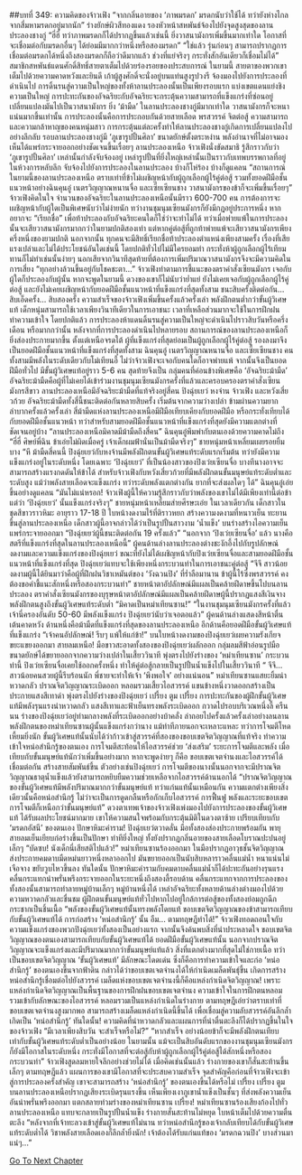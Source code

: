 ##บทที่ 349: ความคิดของจ้าวเฟิง
“จากกลิ่นอายของ ‘ภาพมรดก’ มรดกนับว่าใช้ได้ ทว่ายังห่างไกลจากสี่มหามรดกอยู่มากนัก”
ร่างยักษ์ผิวสีทองแดง รองหัวหน้าสหพันธ์จ้องไปยังจุดสูงสุดของลานประลองชางกู่
“ฮี่ฮี่ ทว่าภาพมรดกก็ได้ปรากฏขึ้นแล้วเช่นนี้ ยิ่งวาสนามังกรเพิ่มขึ้นมากเท่าใด โอกาสที่จะเชื่อมต่อกับมรดกอื่นๆ ได้ย่อมมีมากกว่าหนึ่งหรือสองมรดก”
“ใช่แล้ว รุ่นก่อนๆ สามารถปรากฏการเชื่อมต่อมรดกได้หนึ่งถึงสองมรดกก็ถือว่าดีมากแล้ว ช่วงที่แย่จริงๆ กระทั่งสักอันเดียวก็เชื่อมไม่ได้”
สมาชิกสหพันธ์แดนศักดิ์สิทธิ์สายตาเต็มไปด้วยร่องรอยของประสบการณ์
ในยามนี้ สายตาของพวกเขาเต็มไปด้วยความคาดหวังและยินดี
เก้าผู้สูงศักดิ์จะนั่งอยู่บนแท่นสูงรูปวงรี จ้องมองไปยังการประลองที่ดำเนินไป
การดิ้นรนสู่ความเป็นใหญ่ของทั้งห้าลานประลองนั้นเป็นเพียงรอบแรก แบ่งเขตแดนแย่งชิงความเป็นใหญ่
การปะทะกันของอัจฉริยะกับอัจฉริยะจะกระตุ้นความสามารถที่แข็งแกร่งที่ซ่อนอยู่ เปลี่ยนแปลงมันไปเป็นวาสนามังกร
ยิ่ง ‘ม้ามืด’ ในลานประลองชางกู่มีมากเท่าใด วาสนามังกรก็จะหนาแน่นมากขึ้นเท่านั้น
การประลองนั้นคือการประกอบกันด้วยสายเลือด พรสวรรค์ จิตต่อสู้ ความสามารถ และความกล้าหาญของคนหนุ่มสาว การกระตุ้นแต่ละครั้งทำให้ลานประลองชางกู่เกิดการเปลี่ยนแปลงไปอย่างลึกลับ
รอบลานประลองชางกู่มี ‘ภูเขารูปปั้นศิลา’ ขนาดยักษ์ตั้งตระหง่าน พลังอำนาจที่ไม่อาจมองเห็นได้แพร่กระจายออกอย่างชัดเจนขึ้นเรื่อยๆ
ลานประลองเหนือ
จ้าวเฟิงนั่งขัดสมาธิ รู้สึกราวกับว่า ‘ภูเขารูปปั้นศิลา’ เหล่านั้นกำลังจับจ้องอยู่
เหล่ารูปปั้นที่ยิ่งใหญ่เหล่านั้นเป็นราวกับเทพบรรพกาลที่อยู่ในห้วงการหลับลึก จับจ้องไปยังการประลองในลานประลอง บ้างก็โห่ร้อง บ้างก็ดูแคลน
“สถานการณ์ในยามนี้ของลานประลองเหนือ ตราบเท่าที่ข้าไม่เผชิญหน้ากับผู้ถูกเลือกผู้ไร้คู่ต่อสู้ รวมทั้งยอดฝีมือชั้นแนวหน้าอย่างฉินคุนอู๋ เนตรวิญญาณหนานจื่อ และเซี่ยเซียนชาง วาสนามังกรของข้าก็จะเพิ่มขึ้นเรื่อยๆ”
จ้าวเฟิงคิดในใจ
จำนวนของอัจฉริยะในลานประลองเหนือนั้นมีราว 600-700 คน การต้องการจะเผชิญหน้ากับผู้ใดเป็นพิเศษนับว่าไม่ง่ายนัก
ทว่างานชุมนุมเซียนมังกรก็ยังมีกฎอยู่ประการหนึ่ง
หากอยากจะ “เรียกชื่อ” เพื่อท้าประลองกับอัจฉริยะคนใดก็ใช่ว่าจะทำไม่ได้
ทว่าเมื่อพ่ายแพ้ในการประลองนั้นจะเสียวาสนามังกรมากกว่าในยามปกติสองเท่า แต่หากคู่ต่อสู้ที่ถูกท้าพ่ายแพ้จะเสียวาสนามังกรเพียงครึ่งหนึ่งของยามปกติ
นอกจากนั้น ทุกคนจะมีสิทธิ์เรียกชื่อท้าประลองตำแหน่งเพียงสามครั้ง
เรื่องที่เสียแรงเปล่าและไม่ได้ประโยชน์อันใดเช่นนี้ โดยปกติทั่วไปไม่มีใครยอมทำ
กระทั่งห้าผู้ถูกเลือกผู้ไร้เทียมทานก็ไม่ทำเช่นนั้นง่ายๆ
นอกเสียจากวินาทีสุดท้ายที่ต้องการเพิ่มปริมาณวาสนามังกรจึงจะมีความคิดในการเสี่ยง
“ทุกอย่างล้วนขึ้นอยู่กับโชคชะตา...”
จ้าวเฟิงทำตามการชี้แนะของตราคำสั่งเซียนมังกร เจอกับผู้ใดก็ประลองกับผู้นั้น
หากจะพูดในยามนี้ ดวงของเขาก็ไม่นับว่าย่ำแย่ ยังไม่เคยเจอกับผู้ถูกเลือกผู้ไร้คู่ต่อสู้ และยังไม่เคยเผชิญหน้ากับยอดฝีมือชั้นแนวหน้าที่แข็งแกร่งที่สุดทั้งสาม
ชนะสิบครั้งติดต่อกัน... สิบเอ็ดครั้ง... สิบสองครั้ง
ความสำเร็จของจ้าวเฟิงเพิ่มขึ้นครั้งแล้วครั้งเล่า
พลังฝึกตนต่ำกว่าขั้นผู้วิเศษแท้ เด็กหนุ่มสามารถใช้เวลาเพียงวินาทีเดียวในการเอาชนะ เวลาที่เหลือส่วนมากจะใช้ในการฝึกฝนทำความเข้าใจ
โดยปกติแล้ว การประลองห้าแดนดิ้นรนสู่ความเป็นใหญ่จะดำเนินไปราวสิบวันหรือครึ่งเดือน หรือมากกว่านั้น
หลังจากที่การประลองดำเนินไปหลายรอบ สถานการณ์ของลานประลองเหนือก็ยิ่งส่องประกายมากขึ้น
ตั้งแต่เหนือจรดใต้ ผู้ที่แข็งแกร่งที่สุดย่อมเป็นผู้ถูกเลือกผู้ไร้คู่ต่อสู้
รองลงมาจึงเป็นยอดฝีมือชั้นแนวหน้าที่แข็งแกร่งที่สุดทั้งสาม ฉินคุนอู๋ เนตรวิญญาณหนานจื่อ และเซี่ยเซียนชาง
คนทั้งสามมีพลังในระดับเดียวกับโม่เทียนอี้ ไม่ว่าจ้าวเฟิงจะเจอกับคนใดก็อาจพ่ายแพ้
จากนั้นจึงเป็นยอดฝีมือทั่วไป มีขั้นผู้วิเศษแท้อยู่ราว 5-6 คน
สุดท้ายจึงเป็น
กลุ่มคนที่ค่อนข้างพิเศษคือ ‘อัจฉริยะม้ามืด’
อัจฉริยะม้ามืดคือผู้ที่ไม่เคยได้เข้าร่วมงานชุมนุมเซียนมังกรครั้งที่แล้วและครอบครองตราคำสั่งเซียนมังกรสีขาว
ลานประลองเหนือมีอัจฉริยะม้ามืดที่แท้จริงอยู่สี่คน
ปิงฉุ่ยเยว่ หงจ๋าน จ้าวเฟิง และหวังเสี่ยวก้วย
อัจฉริยะม้ามืดทั้งสี่นี้ชนะติดต่อกันหลายสิบครั้ง เริ่มต้นจากความว่างเปล่า ข้ามผ่านความยากลำบากครั้งแล้วครั้งเล่า
สี่ม้ามืดแห่งลานประลองเหนือมีฝีมือเทียบเคียงกับยอดฝีมือ หรือกระทั่งเทียบได้กับยอดฝีมือชั้นแนวหน้า ทว่าสำหรับสามยอดฝีมือชั้นแนวหน้าที่แข็งแกร่งที่สุดยังมีความแตกต่างที่ชัดเจนอยู่บ้าง
“ลานประลองเหนือมิคาดมีม้ามืดถึงสี่คน”
ฉินคุนอู๋พึมพำกับตนเองด้วยความคาดไม่ถึง
“ฮี่ฮี่ ศิษย์พี่ฉิน ข้าเอ่ยไม่ผิดเมื่อครู่ เจ้าเด็กผมฟ้านั่นเป็นม้ามืดจริงๆ”
ชายหนุ่มหน้าเหลี่ยมเผยรอยยิ้มบาง
“หึ ม้ามืดสี่คนนี้ ปิงฉุ่ยเยว่กับหงจ้านมีพลังฝึกตนขั้นผู้วิเศษแท้ระดับแรกเริ่มต้น ทว่ายังมีความแข็งแกร่งอยู่ในระดับหนึ่ง โดยเฉพาะ ‘ปิงฉุ่ยเยว่’ ที่เป็นน้องสาวของปิงเว่ยเซียนจื่อ บางทีนางอาจจะสามารถสร้างแรงกดดันให้ข้าได้ สำหรับจ้าวเฟิงกับหวังเสี่ยวก้วยที่มีพลังฝึกตนขั้นมนุษย์แท้ระดับต่ำและระดับสูง แม้ว่าพลังสายเลือดจะแข็งแกร่ง ทว่าระดับพลังแตกต่างกัน ยากที่จะส่งผลใดๆ ได้”
ฉินคุนอู๋เอ่ยขึ้นอย่างดูแคลน
“มันไม่แน่หรอก! จ้าวเฟิงผู้นี้ให้ความรู้สึกราวกับว่าพลังของเขาไม่ได้มีเพียงเท่านี้ต่อข้า แต่ว่า ‘ปิงฉุ่ยเยว่’ นั้นแข็งแกร่งจริงๆ”
ชายหนุ่มหน้าเหลี่ยมส่ายศีรษะเอ่ย
ในเวลาเดียวกัน
เด็กสาวในชุดสีขาวราวหิมะ อายุราว 17-18 ปี ใบหน้างดงามไร้ที่ติราวหยก สร้างความงดงามที่หนาวเย็น ทะยานขึ้นสู่ลานประลองเหนือ
เด็กสาวผู้นี้อาจกล่าวได้ว่าเป็นรูปปั้นสาวงาม ‘น้ำแข็ง’  บนร่างสร้างไอความเย็นแพร่กระจายออกมา
“ปิงฉุ่ยเยว่ผู้นี้ชนะติดต่อกัน 19 ครั้งแล้ว”
“นอกจาก ‘ปิงเว่ยเซียนจื่อ’ แล้ว นางคือสตรีที่แข็งแกร่งที่สุดในลานประลองเหนือนี้”
ผู้คนด้านล่างลานประลองต่างชะงักอึ้งไปกับรูปลักษณ์งดงามและความแข็งแกร่งของปิงฉุ่ยเยว่
ขณะที่ยังไม่ได้เผชิญหน้ากับปิงเว่ยเซียนจื่อและสามยอดฝีมือชั้นแนวหน้าที่แข็งแกร่งที่สุด ปิงฉุ่ยเยว่แทบจะใช้เพียงหนึ่งกระบวนท่าในการเอาชนะคู่ต่อสู้
“จึจึ สาวน้อยงดงามผู้นี้ได้ยินมาว่าคือผู้ที่ฝึกฝนวิชาเหมันต์ของ ‘วังฉวนปิง’ ที่ร่ำลือมานาน ข้าผู้นี้ไร้ซึ่งพรสวรรค์ คงต้องขอคำชี้แนะสักหนึ่งหรือสองกระบวนท่า”
ชายหน้าตาอัปลักษณ์มีแผลเป็นคล้ายฝีดาษขึ้นไปบนลานประลอง
ตราคำสั่งเซียนมังกรของบุรุษหน้าตาอัปลักษณ์มีแผลเป็นคล้ายฝีดาษผู้นี้ปรากฏแสงสีเงินจาง พลังฝึกตนสูงถึงขั้นผู้วิเศษแท้ระดับต่ำ
“มิคาดเป็นหม่าเทียนซาน!”
“ในงานชุมนุมเซียนมังกรครั้งที่แล้ว เจ้านี่ครองอันดับ 50-60 มีพลังแข็งแกร่ง ปิงฉุ่ยเยว่นับว่าเจอตอแล้ว”
ผู้คนด้านล่างแสดงสีหน้าตื่นเต้นคาดหวัง
ด้านหนึ่งคือม้ามืดที่แข็งแกร่งที่สุดของลานประลองเหนือ อีกด้านคือยอดฝีมือขั้นผู้วิเศษแท้ที่แข็งแกร่ง
“เจ้าคนอัปลักษณ์! รีบๆ แพ้ให้แก่ข้า!”
บนใบหน้างดงามของปิงฉุ่ยเยว่เผยความรังเกียจขยะแขยงออกมา
สายลมเหนือ!
มือขาวสะอาดทั้งสองของปิงฉุ่ยเยว่ผลักออก กลุ่มลมสีฟ้าอ่อนรูปมือขนาดยักษ์ได้ขยายออกจากความว่างเปล่าในเสี้ยววินาที พุ่งตรงไปยังร่างของ ‘หม่าเทียนซาน’
กระบวนท่านี้ ปิงเว่ยเซียนจื่อเคยใช้ออกครั้งหนึ่ง ทำให้คู่ต่อสู้กลายเป็นรูปปั้นน้ำแข็งไปในเสี้ยววินาที
“ จึจึ... สาวน้อยคนสวยผู้นี้รีบร้อนนัก พี่ชายจะทำให้เจ้า ‘พึงพอใจ’ อย่างแน่นอน”
หม่าเทียนซานแสยะยิ้มน่าหวาดกลัว ปราณจิตวิญญาณระเบิดออก หลอมรวมเสี้ยวไอสวรรค์ แขนข้างหนึ่งวาดออกสร้างเป็นประกายแสงสีเทาดำ พุ่งตรงไปยังร่างของปิงฉุ่ยเยว่
เปรี้ยง ตูม เปรี้ยง
การปะทะกันของผู้ฝึกขั้นผู้วิเศษแท้มีพลังรุนแรงน่าหวาดกลัว แสงสีเทาและฟ้าเย็นทรงพลังระเบิดออก กวาดไปรอบบริเวณหนึ่งลี้
ครืนนน
ร่างของปิงฉุ่ยเยว่อยู่ท่ามกลางพลังที่ระเบิดออกอย่างบ้าคลั่ง ล่าถอยไปครั้งแล้วครั้งเล่าอย่างลนลาน
พลังฝึกตนของหม่าเทียนซานผู้นั้นแข็งแกร่งกว่านาง แม้ท่าทีภายนอกจะเหลาะแหละ ทว่าการโจมตีโหดเหี้ยมยิ่งนัก
ขั้นผู้วิเศษแท้นั้นนับได้ว่าก้าวเข้าสู่สวรรค์ที่สองของขอบเขตจิตวิญญาณที่แท้จริง ทำความเข้าใจหน่อสำนึกรู้ของตนเอง การโจมตีสะท้อนให้ไอสวรรค์ช่วย ‘ส่งเสริม’ ระยะการโจมตีและพลัง เมื่อเทียบกับขั้นมนุษย์แท้นักว่าเพิ่มขึ้นอย่างมาก
หากจะพูดง่ายๆ ก็คือ ขอบเขตเจตจำนงและไอสวรรค์ได้เชื่อมต่อกัน สร้างสายสัมพันธ์ขึ้น
ตัวอย่างเช่นปิงฉุ่ยเยว่ การโจมตีของนางนั้นนอกจากจะมีปราณจิตวิญญาณธาตุน้ำแข็งแล้วยังสามารถหยิบยืมความช่วยเหลือจากไอสวรรค์ด้านนอกได้
“ปราณจิตวิญญาณของขั้นผู้วิเศษแท้มีพลังปริมาณมากกว่าขั้นมนุษย์แท้ ทว่าแก่นแท้นั้นเหมือนกัน ความแตกต่างเพียงสิ่งเดียวนั้นคือหน่อสำนึกรู้ ไม่ว่าจะเป็นการดูดกลืนหรือกักเก็บไอสวรรค์ การฟื้นฟู พลังและระยะขอบเขตการโจมตีก็เหนือกว่าขั้นมนุษย์แท้”
ดวงตาเทพเจ้าของจ้าวเฟิงเพ่งมองไปยังการประลองของขั้นผู้วิเศษแท้ ได้รับผลประโยชน์มากมาย
เขาให้ความสนใจพร้อมกับกระตุ้นมิติในดวงตาซ้าย เปรียบเทียบกับ ‘มรดกอัสนี’ ของตนเอง
ปักษาหิมะคำราม!
ปิงฉุ่ยเยว่ตวาดลั่น มือทั้งสองส่องประกายพร้อมกัน พายุสายลมเย็นเยียบก่อร่างขึ้นเป็นปักษา ท่าทียิ่งใหญ่ ทั้งยังปรากฏกลิ่นอายของสายเลือดโบราณปะปนอยู่เล็กๆ
“บัดซบ! นังเด็กนี่เสียสติไปแล้ว!”
หม่าเทียนซานร้องออกมา ในมือปรากฏอาวุธชั้นจิตวิญญาณ ส่งประกายคมดาบมืดหม่นยาวหนึ่งหลาออกไป มันขยายออกเป็นนับสิบหลาราวคลื่นแม่น้ำ หนาแน่นไม่เจือจาง ขยับวูบไหวขึ้นลง
ทันใดนั้น ปักษาหิมะคำรามกับคมดาบคลื่นแม่น้ำก็ได้ปะทะกันอย่างรุนแรง
คลื่นกระแทกน่าพรั่นพรึงกระจายออกในระยะหนึ่งถึงสองลี้รอบด้าน
คลื่นกระแทกจากการประลองของทั้งสองนั้นสามารถทำลายหมู่บ้านเล็กๆ หมู่บ้านหนึ่งได้
เหล่าอัจฉริยะทั้งหลายด้านล่างต่างมองไปด้วยความหวาดกลัวและชื่นชม
ผู้ฝึกตนขั้นมนุษย์แท้ทั่วไปหากไปอยู่ใกล้การต่อสู้ของทั้งสองย่อมถูกฉีกกระชากเป็นชิ้นเนื้อ
“พลังของขั้นผู้วิเศษแท้นั้นทรงพลังโดยแท้ ขอบเขตจิตวิญญาณของข้าสามารถเทียบกับขั้นผู้วิเศษแท้ได้ การก่อสร้าง ‘หน่อสำนึกรู้’ นั้น อืม... ตามทฤษฎีทำได้!”
จ้าวเฟิงทอดถอนใจกับความแข็งแกร่งของพวกปิงฉุ่ยเยว่ทั้งสองเป็นอย่างแรก จากนั้นจึงค้นพบสิ่งที่น่าประหลาดใจ ขอบเขตจิตวิญญาณของตนเองสามารถเทียบกับขั้นผู้วิเศษแท้ได้
ยอดฝีมือขั้นผู้วิเศษแท้นั้น นอกจากปราณจิตวิญญาณจะแข็งแกร่งและมีปริมาณมากกว่าขั้นมนุษย์แท้แล้ว สิ่งที่แตกต่างมากที่สุดไม่ใช่กายเนื้อ ทว่าเป็นขอบเขตจิตวิญญาณ
‘ขั้นผู้วิเศษแท้’ มีลักษณะโดดเด่น ซึ่งก็คือการทำความเข้าใจและก่อ ‘หน่อสำนึกรู้’ ของตนเองขึ้นจากฟ้าดิน
กล่าวได้ว่าขอบเขตเจตจำนงได้ให้กำเนิดเมล็ดพันธุ์ขึ้น เกิดการสร้างหน่อสำนึกรู้เชื่อมต่อไปยังสวรรค์
เมล็ดแห่งขอบเขตเจตจำนงนี้ก็คือแหล่งกำเนิดจิตวิญญาณ!
เพราะแหล่งกำเนิดจิตวิญญาณเป็นพื้นฐานของการฝึกฝนขอบเขตเจตจำนง ความเข้าใจในการฝึกตนหลอมรวมเข้ากับลักษณะของไอสวรรค์ หลอมรวมเป็นแหล่งกำเนิดในร่างกาย
ตามทฤษฎีเอ่ยว่าตราบเท่าที่ขอบเขตเจตจำนงสูงมากพอ สามารถสร้างเมล็ดแหล่งกำเนิดนี้ขึ้นได้ เพื่อเชื่อมสู่ความลับสวรรค์อันลึกล้ำ เกิดเป็น ‘หน่อสำนึกรู้’
ทันใดนั้น!
ความคิดที่น่าหวาดกลัวและแผนการที่น่าตื่นตะลึงก็ได้ปรากฏขึ้นในใจของจ้าวเฟิง
“มีเวลาเพียงสิบวัน จะสำเร็จหรือไม่?”
“หากสำเร็จ อย่างน้อยข้าก็จะมีพลังฝึกตนเทียบเท่ากับขั้นผู้วิเศษแท้ระดับต่ำเป็นอย่างน้อย ในยามนั้น แม้จะเป็นสิบอันดับแรกของงานชุมนุมเซียนมังกรก็ยังมีโอกาสในระดับหนึ่ง กระทั่งมีโอกาสที่จะต่อสู้กับห้าผู้ถูกเลือกผู้ไร้คู่ต่อสู้ได้สักหนึ่งหรือสองกระบวนท่า”
จ้าวเฟิงสูดลมหายใจลึกอย่างช่วยไม่ได้
เมื่อคิดเช่นนั้นแล้ว ร่างกายของเขาก็สั่นสะท้านขึ้นเล็กๆ
ตามทฤษฎีแล้ว แผนการของเขามีโอกาสที่จะประสบความสำเร็จ
จุดสำคัญคือก่อนที่จ้าวเฟิงจะเข้าสู่การประลองครั้งสำคัญ เขาจะสามารถสร้าง ‘หน่อสำนึกรู้’ ของตนเองขึ้นได้หรือไม่
เปรี้ยง เปรี้ยง ตูม
บนลานประลองเหนือปรากฏเสียงระเบิดรุนแรงขึ้น เห็นเพียงเงาภูเขาน้ำแข็งเป็นชั้นๆ ที่ส่งพลังความเย็นอันน่าพรั่นพรึงออกมา แตกสลายท่วมร่างของหม่าเทียนซาน
เปรี้ยง!
หม่าเทียนซานร้องเสียงก้องไปทั่วลานประลองเหนือ แทบจะกลายเป็นรูปปั้นน้ำแข็ง ร่างกายสั่นสะท้านไม่หยุด ใบหน้าเต็มไปด้วยความตื่นตะลึง “หลังจากที่เจ้าทะลวงเข้าสู่ขั้นผู้วิเศษแท้ไม่นาน ทว่าหน่อสำนึกรู้ของเจ้ากลับเทียบได้กับขั้นผู้วิเศษแท้ระดับต่ำได้ วิชาพลังสายเลือดเองก็ลึกล้ำยิ่งนัก! เจ้าต้องได้รับแก่นแท้ของ ‘มรดกฉวนปิง’ บางส่วนมาแน่ๆ...”


[Go To Next Chapter]( ./129.md)